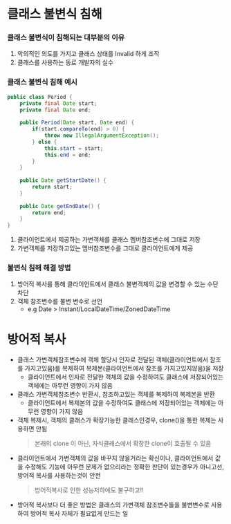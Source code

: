 # 클래스 불변식 침해
### 클래스 불변식이 침해되는 대부분의 이유
1. 악의적인 의도를 가지고 클래스 상태를 Invalid 하게 조작
2. 클래스를 사용하는 동료 개발자의 실수

### 클래스 불변식 침해 예시
```java
public class Period {
    private final Date start;
    private final Date end;
    
    public Period(Date start, Date end) {
        if(start.compareTo(end) > 0) {
            throw new IllegalArgumentException();
        } else {
            this.start = start;
            this.end = end;
        }
    }
    
    public Date getStartDate() {
        return start;
    }
    
    public Date getEndDate() {
        return end;
    }
}
```
1. 클라이언트에서 제공하는 가변객체를 클래스 멤버참조변수에 그대로 저장
2. 가변객체를 저장하고있는 멤버참조변수를 그대로 클라이언트에게 제공

### 불변식 침해 해결 방법
1. 방어적 복사를 통해 클라이언트에서 클래스 불변객체의 값을 변경할 수 있는 수단 차단 
2. 객체 참조변수를 불변 변수로 선언
	* e.g Date > Instant/LocalDateTime/ZonedDateTime

# 방어적 복사
* 클래스 가변객체참조변수에 객체 할당시 인자로 전달된 객체(클라이언트에서 참조를 가지고있음)를 복제하여 복제본(클라이언트에서 참조를 가지고있지않음)을 저장
	* 클라이언트에서 인자로 전달한 객체의 값을 수정하여도 클래스에 저장되어있는 객체에는 아무런 영향이 가지 않음
* 클래스 가변객체참조변수 반환시, 참조하고있는 객체를 복제하여 복제본을 반환
	* 클라이언트에서 복제본의 값을 수정하여도 클래스에 저장되어있는 객체에는 아무런 영향이 가지 않음
* 객체 복제시, 객체의 클래스가 확장가능한 클래스인경우, clone()을 통한 복제는 사용하면 안됨
	> 본래의 clone 이 아닌, 자식클래스에서 확장한 clone이 호출될 수 있음
* 클라이언트에서 가변객체의 값을 바꾸지 않을거라는 확신이나, 클라이언트에서 값을 수정해도 기능에 아무런 문제가 없으리라는 정확한 판단이 있는경우가 아니고선, 방어적 복사를 사용하는것이 안전
	> 방어적복사로 인한 성능저하에도 불구하고!!
* 방어적 복사보다 더 좋은 방법은 클래스의 가변객체 참조변수들을 불변변수로 사용하여 방어적 복사 자체가 필요없게 만드는 일 
